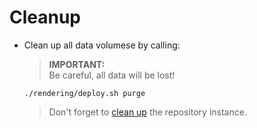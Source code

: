 # Cleanup

- Clean up all data volumese by calling:        

  > **IMPORTANT:**     
    Be careful, all data will be lost! 

  ```
  ./rendering/deploy.sh purge
  ```       

  > Don't forget to [clean up](../../repository/cleanup/README.md) the repository instance.